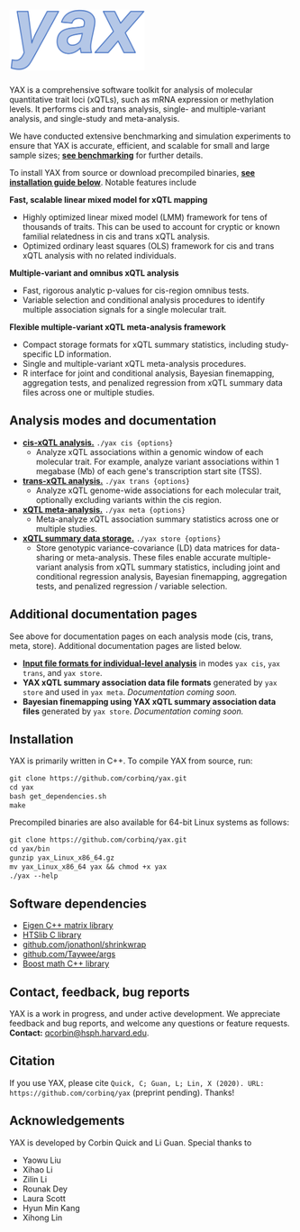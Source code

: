 
# <img src="/doc/logo.svg" width="240" height="108"/>

YAX is a comprehensive software toolkit for analysis of molecular quantitative trait loci (xQTLs), such as mRNA expression or methylation levels. It performs cis and trans analysis, single- and multiple-variant analysis, and single-study and meta-analysis. 

We have conducted extensive benchmarking and simulation experiments to ensure that YAX is accurate, efficient, and scalable for small and large sample sizes; [**see benchmarking**](/doc/benchmarking/) for further details. 

To install YAX from source or download precompiled binaries, [**see installation guide below**](#installation).  Notable features include

**Fast, scalable linear mixed model for xQTL mapping**
 - Highly optimized linear mixed model (LMM) framework for tens of thousands of traits. This can be used to account for cryptic or known familial relatedness in cis and trans xQTL analysis. 
 - Optimized ordinary least squares (OLS) framework for cis and trans xQTL analysis with no related individuals.

**Multiple-variant and omnibus xQTL analysis**
 - Fast, rigorous analytic p-values for cis-region omnibus tests. 
 - Variable selection and conditional analysis procedures to identify multiple association signals for a single molecular trait.
 
**Flexible multiple-variant xQTL meta-analysis framework** 
 - Compact storage formats for xQTL summary statistics, including study-specific LD information. 
 - Single and multiple-variant xQTL meta-analysis procedures.
 - R interface for joint and conditional analysis, Bayesian finemapping, aggregation tests, and penalized regression from xQTL summary data files across one or multiple studies.
 
## Analysis modes and documentation
 - [**cis-xQTL analysis.**](/doc/mode_cis/) `./yax cis {options}`
	 - Analyze xQTL associations within a genomic window of each molecular trait.  For example, analyze variant associations within 1 megabase (Mb) of each gene's transcription start site (TSS).  
 - [**trans-xQTL analysis.**](/doc/mode_trans/)  `./yax trans {options}`
	 - Analyze xQTL genome-wide associations for each molecular trait, optionally excluding variants within the cis region.   
 - [**xQTL meta-analysis.**](/doc/mode_meta/)  `./yax meta {options}`
	 -  Meta-analyze xQTL association summary statistics across one or multiple studies.   
 - [**xQTL summary data storage.**](/doc/mode_store/)  `./yax store {options}`
	 -  Store genotypic variance-covariance (LD) data matrices for data-sharing or meta-analysis. These files enable accurate multiple-variant analysis from xQTL summary statistics, including joint and conditional regression analysis, Bayesian finemapping, aggregation tests, and penalized regression / variable selection.    
 
## Additional documentation pages
 See above for documentation pages on each analysis mode (cis, trans, meta, store).  Additional documentation pages are listed below. 
 - **[Input file formats for individual-level analysis](/doc/input_files)** in modes `yax cis`, `yax trans`, and `yax store`. 
 - **YAX xQTL summary association data file formats** generated by `yax store` and used in `yax meta`. *Documentation coming soon.*
 - **Bayesian finemapping using YAX xQTL summary association data files** generated by `yax store`. *Documentation coming soon.*
 
## Installation
YAX is primarily written in C++. To compile YAX from source, run:
```
git clone https://github.com/corbinq/yax.git
cd yax 
bash get_dependencies.sh
make
```
Precompiled binaries are also available for 64-bit Linux systems as follows:
```
git clone https://github.com/corbinq/yax.git
cd yax/bin
gunzip yax_Linux_x86_64.gz
mv yax_Linux_x86_64 yax && chmod +x yax
./yax --help
```

## Software dependencies

 - [Eigen C++ matrix library](http://eigen.tuxfamily.org/)
 - [HTSlib C library](http://www.htslib.org/)
 - [github.com/jonathonl/shrinkwrap](https://github.com/jonathonl/shrinkwrap)
 - [github.com/Taywee/args](https://github.com/Taywee/args)
 - [Boost math C++ library](https://www.boost.org/)

## Contact, feedback, bug reports
YAX is a work in progress, and under active development. We appreciate feedback and bug reports, and welcome any questions or feature requests. **Contact:** <qcorbin@hsph.harvard.edu>.  

## Citation
If you use YAX, please cite `Quick, C; Guan, L; Lin, X (2020). URL: https://github.com/corbinq/yax` (preprint pending). Thanks!

## Acknowledgements

YAX is developed by Corbin Quick and Li Guan. Special thanks to 

 - Yaowu Liu
 - Xihao Li
 - Zilin Li
 - Rounak Dey
 - Laura Scott
 - Hyun Min Kang 
 - Xihong Lin 

